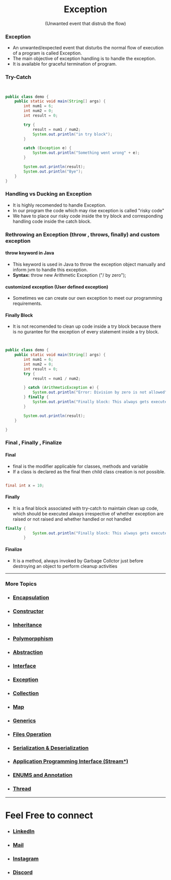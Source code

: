 <h1 align="center" > Exception </h1>
<p align="center" > (Unwanted event that distrub the flow) </p>

### Exception
+ An unwanted/expected event that disturbs the normal flow of execution of a program is called Exception.
+ The main objective of exception handling is to handle the exception.
+ It is available for graceful termination of program.

### Try-Catch

```java


public class demo {
    public static void main(String[] args) {
        int num1 = 6;
        int num2 = 0;
        int result = 0;

        try {
            result = num1 / num2;
            System.out.println("in try block");
        }

        catch (Exception e) {
            System.out.println("Something went wrong" + e);
        }

        System.out.println(result);
        System.out.println("Bye");
    }
}

```
### Handling vs Ducking an Exception
+ It is highly recomended to handle Exception.
+ In our program the code which may rise exception is called "risky code"
+ We have to place our risky code inside the try block and corresponding handling code inside the catch block.


### Rethrowing an Exception (throw , throws, finally) and custom exception

#### throw keyword in Java
+ This keyword is used in Java to throw the exception object manually and inform jvm to handle this exception.
+ __Syntax:__ throw new Arithmetic Exception ("/ by zero");

#### customized exception (User defined exception)
+ Sometimes we can create our own exception to meet our programming requirements.

#### Finally Block
+ It is not recomended to clean up code inside a try block because there is no gurantee for the exception of every statement inside a try block.

```java


public class demo {
    public static void main(String[] args) {
        int num1 = 6;
        int num2 = 0;
        int result = 0;
        try {
            result = num1 / num2;

        } catch (ArithmeticException e) {
            System.out.println("Error: Division by zero is not allowed");
        } finally {
            System.out.println("Finally block: This always gets executed!");
        }

        System.out.println(result);
    }

}

```

### Final , Finally , Finalize

#### Final
+ final is the modifier applicable for classes, methods and variable
+ If a class is declared as the final then child class creation is not possible.
```java

final int x = 10;

```

#### Finally
+ It is a final block associated with try-catch to maintain clean up code, which should be executed always irrespective of whether exception are raised or not raised and whether handled or not handled

```java
finally {
            System.out.println("Finally block: This always gets executed!");
        }

```

#### Finalize
+ It is a method, always invoked by Garbage Collctor just before destroying an object to perform cleanup activities


***


### More Topics

+ ### [Encapsulation](https://github.com/saurabhbahadur/java-prep/blob/main/Encapsulation.md)
+ ###  [Constructor](https://github.com/saurabhbahadur/java-prep/blob/main/Constructor.md)
+ ###  [Inheritance](https://github.com/saurabhbahadur/java-prep/blob/main/Inheritance.md)
+ ###  [Polymorpphism](https://github.com/saurabhbahadur/java-prep/blob/main/Polymorphism.md)
+ ###  [Abstraction](https://github.com/saurabhbahadur/java-prep/blob/main/Abstraction.md)
+ ###  [Interface](https://github.com/saurabhbahadur/java-prep/blob/main/Interface.md)
+ ###  [Exception](https://github.com/saurabhbahadur/java-prep/blob/main/Exception.md)
+ ###  [Collection](https://github.com/saurabhbahadur/java-prep/blob/main/Collection.md)
+ ### [Map](https://github.com/saurabhbahadur/java-prep/blob/main/Map.md)
+ ###  [Generics](https://github.com/saurabhbahadur/java-prep/blob/main/Generics.md)
+ ###  [Files Operation](https://github.com/saurabhbahadur/java-prep/blob/main/FilesOperation.md)
+ ### [Serialization & Deserialization](https://github.com/saurabhbahadur/java-prep/blob/main/Serialization%20%26%20Deserialization.md)
+ ###  [Application Programming Interface (Stream*)](https://github.com/saurabhbahadur/java-prep/blob/main/API.md)
+ ###  [ENUMS and Annotation](https://github.com/saurabhbahadur/java-prep/blob/main/Enums%20%26%20Annotations.md)
+ ###  [Thread](https://github.com/saurabhbahadur/java-prep/blob/main/Thread.md)


***

# Feel Free to connect
+ ### [LinkedIn](https://www.linkedin.com/in/saurabhbahadur) 
+ ### [Mail](mailto:singhsaurabhbahadur@gmail.com)
+ ### [Instagram](https://www.instagram.com/saurabhbahadur_)
+ ### [Discord](https://discord.gg/aQR27Bg7de)


